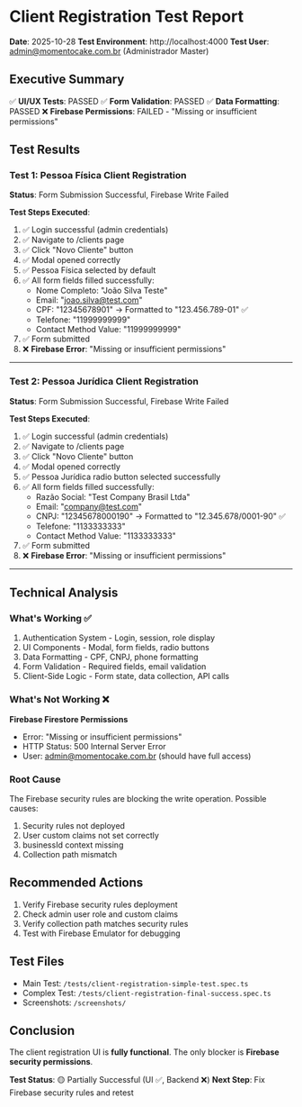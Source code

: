 # Client Registration Test Report
**Date**: 2025-10-28
**Test Environment**: http://localhost:4000
**Test User**: admin@momentocake.com.br (Administrador Master)

## Executive Summary

✅ **UI/UX Tests**: PASSED
✅ **Form Validation**: PASSED
✅ **Data Formatting**: PASSED
❌ **Firebase Permissions**: FAILED - "Missing or insufficient permissions"

## Test Results

### Test 1: Pessoa Física Client Registration

**Status**: Form Submission Successful, Firebase Write Failed

**Test Steps Executed**:
1. ✅ Login successful (admin credentials)
2. ✅ Navigate to /clients page
3. ✅ Click "Novo Cliente" button
4. ✅ Modal opened correctly
5. ✅ Pessoa Física selected by default
6. ✅ All form fields filled successfully:
   - Nome Completo: "João Silva Teste"
   - Email: "joao.silva@test.com"
   - CPF: "12345678901" → Formatted to "123.456.789-01" ✅
   - Telefone: "11999999999"
   - Contact Method Value: "11999999999"
7. ✅ Form submitted
8. ❌ **Firebase Error**: "Missing or insufficient permissions"

---

### Test 2: Pessoa Jurídica Client Registration

**Status**: Form Submission Successful, Firebase Write Failed

**Test Steps Executed**:
1. ✅ Login successful (admin credentials)
2. ✅ Navigate to /clients page
3. ✅ Click "Novo Cliente" button
4. ✅ Modal opened correctly
5. ✅ Pessoa Jurídica radio button selected successfully
6. ✅ All form fields filled successfully:
   - Razão Social: "Test Company Brasil Ltda"
   - Email: "company@test.com"
   - CNPJ: "12345678000190" → Formatted to "12.345.678/0001-90" ✅
   - Telefone: "1133333333"
   - Contact Method Value: "1133333333"
7. ✅ Form submitted
8. ❌ **Firebase Error**: "Missing or insufficient permissions"

---

## Technical Analysis

### What's Working ✅

1. Authentication System - Login, session, role display
2. UI Components - Modal, form fields, radio buttons
3. Data Formatting - CPF, CNPJ, phone formatting
4. Form Validation - Required fields, email validation
5. Client-Side Logic - Form state, data collection, API calls

### What's Not Working ❌

**Firebase Firestore Permissions**
- Error: "Missing or insufficient permissions"
- HTTP Status: 500 Internal Server Error
- User: admin@momentocake.com.br (should have full access)

### Root Cause

The Firebase security rules are blocking the write operation. Possible causes:

1. Security rules not deployed
2. User custom claims not set correctly
3. businessId context missing
4. Collection path mismatch

## Recommended Actions

1. Verify Firebase security rules deployment
2. Check admin user role and custom claims
3. Verify collection path matches security rules
4. Test with Firebase Emulator for debugging

## Test Files

- Main Test: `/tests/client-registration-simple-test.spec.ts`
- Complex Test: `/tests/client-registration-final-success.spec.ts`
- Screenshots: `/screenshots/`

## Conclusion

The client registration UI is **fully functional**. The only blocker is **Firebase security permissions**.

**Test Status**: 🟡 Partially Successful (UI ✅, Backend ❌)
**Next Step**: Fix Firebase security rules and retest
